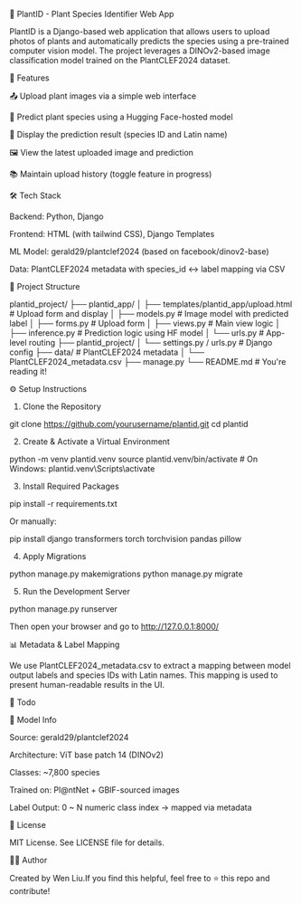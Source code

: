 🌿 PlantID - Plant Species Identifier Web App

PlantID is a Django-based web application that allows users to upload photos of plants and automatically predicts the species using a pre-trained computer vision model. The project leverages a DINOv2-based image classification model trained on the PlantCLEF2024 dataset.

🚀 Features

📤 Upload plant images via a simple web interface

🧠 Predict plant species using a Hugging Face-hosted model

🔁 Display the prediction result (species ID and Latin name)

🖼️ View the latest uploaded image and prediction

📚 Maintain upload history (toggle feature in progress)

🛠️ Tech Stack

Backend: Python, Django

Frontend: HTML (with tailwind CSS), Django Templates

ML Model: gerald29/plantclef2024 (based on facebook/dinov2-base)

Data: PlantCLEF2024 metadata with species_id ↔ label mapping via CSV

📂 Project Structure

plantid_project/
├── plantid_app/
│   ├── templates/plantid_app/upload.html  # Upload form and display
│   ├── models.py                         # Image model with predicted label
│   ├── forms.py                          # Upload form
│   ├── views.py                          # Main view logic
│   ├── inference.py                      # Prediction logic using HF model
│   └── urls.py                           # App-level routing
├── plantid_project/
│   └── settings.py / urls.py             # Django config
├── data/                                 # PlantCLEF2024 metadata
│   └── PlantCLEF2024_metadata.csv
├── manage.py
└── README.md                             # You're reading it!

⚙️ Setup Instructions

1. Clone the Repository

git clone https://github.com/yourusername/plantid.git
cd plantid

2. Create & Activate a Virtual Environment

python -m venv plantid.venv
source plantid.venv/bin/activate   # On Windows: plantid.venv\Scripts\activate

3. Install Required Packages

pip install -r requirements.txt

Or manually:

pip install django transformers torch torchvision pandas pillow

4. Apply Migrations

python manage.py makemigrations
python manage.py migrate

5. Run the Development Server

python manage.py runserver

Then open your browser and go to http://127.0.0.1:8000/

📊 Metadata & Label Mapping

We use PlantCLEF2024_metadata.csv to extract a mapping between model output labels and species IDs with Latin names. This mapping is used to present human-readable results in the UI.

📝 Todo



🧠 Model Info

Source: gerald29/plantclef2024

Architecture: ViT base patch 14 (DINOv2)

Classes: ~7,800 species

Trained on: Pl@ntNet + GBIF-sourced images

Label Output: 0 ~ N numeric class index → mapped via metadata

📄 License

MIT License. See LICENSE file for details.

🙋‍♀️ Author

Created by Wen Liu.If you find this helpful, feel free to ⭐️ this repo and contribute!
